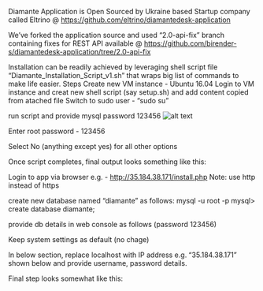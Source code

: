 Diamante Application is Open Sourced by Ukraine based Startup company called Eltrino @ https://github.com/eltrino/diamantedesk-application

We’ve forked the application source and used “2.0-api-fix” branch containing fixes for REST API available @ https://github.com/birender-s/diamantedesk-application/tree/2.0-api-fix 

Installation can be readily achieved by leveraging shell script file “Diamante_Installation_Script_v1.sh” that wraps big list of commands to make life easier.
Steps
Create new VM instance - Ubuntu 16.04
Login to VM instance and creat new shell script (say setup.sh) and add content copied from atached file
Switch to sudo user - “sudo su”

run script and provide mysql password 123456
![alt text](https://github.com/birender-s/ticketing-client-android/blob/master/diamante_setup/1.png)



Enter root password - 123456


Select No (anything except yes) for all other options 




Once script completes, final output looks something like this:


Login to app via browser e.g. - http://35.184.38.171/install.php 
Note: use http instead of https






create new database named “diamante” as follows:
mysql -u root -p
mysql> create database diamante;

provide db details in web console as follows (password 123456)



Keep system settings as default (no chage)

In below section, replace localhost with IP address e.g. “35.184.38.171” shown below and provide username, password details.



Final step looks somewhat like this:




